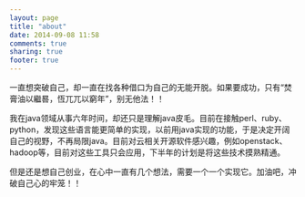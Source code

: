 ```yaml
---
layout: page
title: "about"
date: 2014-09-08 11:58
comments: true
sharing: true
footer: true
---
```


一直想突破自己，却一直在找各种借口为自己的无能开脱。如果要成功，只有“焚膏油以繼晷，恆兀兀以窮年”，别无他法！！  
  
我在java领域从事六年时间，却还只是理解java皮毛。目前在接触perl、ruby、python，发现这些语言能更简单的实现，以前用java实现的功能，于是决定开阔自己的视野，不再局限java。目前对云相关开源软件感兴趣，例如openstack、hadoop等，目前对这些工具只会应用，下半年的计划是将这些技术摸熟精通。 
 
但是还是想自己创业，在心中一直有几个想法，需要一个一个实现它。加油吧，冲破自己心的牢笼！！